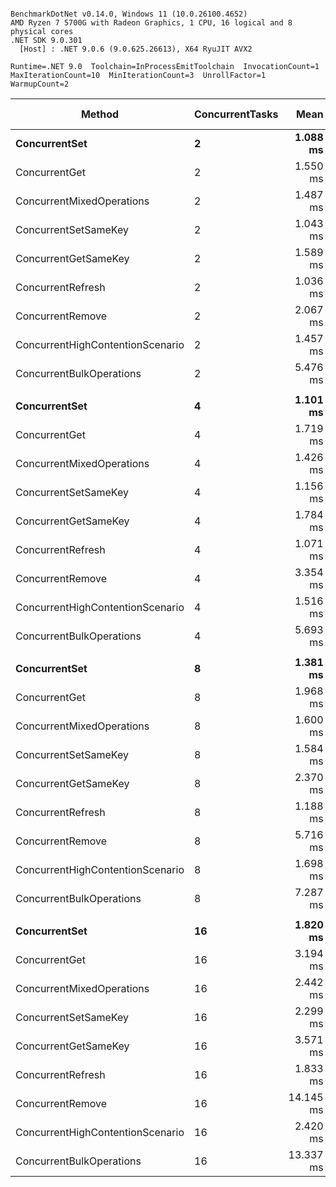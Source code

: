 ```

BenchmarkDotNet v0.14.0, Windows 11 (10.0.26100.4652)
AMD Ryzen 7 5700G with Radeon Graphics, 1 CPU, 16 logical and 8 physical cores
.NET SDK 9.0.301
  [Host] : .NET 9.0.6 (9.0.625.26613), X64 RyuJIT AVX2

Runtime=.NET 9.0  Toolchain=InProcessEmitToolchain  InvocationCount=1  
MaxIterationCount=10  MinIterationCount=3  UnrollFactor=1  
WarmupCount=2  

```
| Method                           | ConcurrentTasks | Mean      | Error     | StdDev    | Median    | Min        | Max       | P90       | P95       | Ratio | RatioSD | Rank | Baseline | Allocated | Alloc Ratio |
|--------------------------------- |---------------- |----------:|----------:|----------:|----------:|-----------:|----------:|----------:|----------:|------:|--------:|-----:|--------- |----------:|------------:|
| **ConcurrentSet**                    | **2**               |  **1.088 ms** | **0.1472 ms** | **0.0973 ms** |  **1.059 ms** |  **0.9821 ms** |  **1.299 ms** |  **1.187 ms** |  **1.243 ms** |  **1.01** |    **0.12** |    **1** | **Yes**      |     **18 KB** |        **1.00** |
| ConcurrentGet                    | 2               |  1.550 ms | 0.0929 ms | 0.0553 ms |  1.559 ms |  1.4331 ms |  1.627 ms |  1.608 ms |  1.617 ms |  1.43 |    0.12 |    2 | No       |  17.23 KB |        0.96 |
| ConcurrentMixedOperations        | 2               |  1.487 ms | 0.0688 ms | 0.0360 ms |  1.506 ms |  1.4294 ms |  1.524 ms |  1.516 ms |  1.520 ms |  1.38 |    0.11 |    2 | No       |  18.27 KB |        1.01 |
| ConcurrentSetSameKey             | 2               |  1.043 ms | 0.0847 ms | 0.0504 ms |  1.051 ms |  0.9332 ms |  1.099 ms |  1.091 ms |  1.095 ms |  0.97 |    0.09 |    1 | No       |   18.3 KB |        1.02 |
| ConcurrentGetSameKey             | 2               |  1.589 ms | 0.0900 ms | 0.0595 ms |  1.556 ms |  1.5307 ms |  1.691 ms |  1.661 ms |  1.676 ms |  1.47 |    0.13 |    2 | No       |  18.73 KB |        1.04 |
| ConcurrentRefresh                | 2               |  1.036 ms | 0.0828 ms | 0.0548 ms |  1.043 ms |  0.9597 ms |  1.102 ms |  1.094 ms |  1.098 ms |  0.96 |    0.09 |    1 | No       |  15.29 KB |        0.85 |
| ConcurrentRemove                 | 2               |  2.067 ms | 0.2086 ms | 0.1380 ms |  1.994 ms |  1.9288 ms |  2.353 ms |  2.223 ms |  2.288 ms |  1.91 |    0.19 |    3 | No       |   22.4 KB |        1.24 |
| ConcurrentHighContentionScenario | 2               |  1.457 ms | 0.0484 ms | 0.0320 ms |  1.461 ms |  1.4077 ms |  1.497 ms |  1.494 ms |  1.496 ms |  1.35 |    0.11 |    2 | No       |  19.16 KB |        1.06 |
| ConcurrentBulkOperations         | 2               |  5.476 ms | 0.1951 ms | 0.1161 ms |  5.464 ms |  5.3088 ms |  5.628 ms |  5.619 ms |  5.623 ms |  5.07 |    0.42 |    4 | No       | 115.65 KB |        6.42 |
|                                  |                 |           |           |           |           |            |           |           |           |       |         |      |          |           |             |
| **ConcurrentSet**                    | **4**               |  **1.101 ms** | **0.0595 ms** | **0.0394 ms** |  **1.099 ms** |  **1.0283 ms** |  **1.156 ms** |  **1.150 ms** |  **1.153 ms** |  **1.00** |    **0.05** |    **1** | **Yes**      |  **30.19 KB** |        **1.00** |
| ConcurrentGet                    | 4               |  1.719 ms | 0.2940 ms | 0.1945 ms |  1.605 ms |  1.5212 ms |  2.098 ms |  1.955 ms |  2.026 ms |  1.56 |    0.18 |    1 | No       |   32.2 KB |        1.07 |
| ConcurrentMixedOperations        | 4               |  1.426 ms | 0.0944 ms | 0.0562 ms |  1.427 ms |  1.3467 ms |  1.517 ms |  1.509 ms |  1.513 ms |  1.30 |    0.07 |    1 | No       |  26.13 KB |        0.87 |
| ConcurrentSetSameKey             | 4               |  1.156 ms | 0.1230 ms | 0.0814 ms |  1.179 ms |  1.0456 ms |  1.304 ms |  1.220 ms |  1.262 ms |  1.05 |    0.08 |    1 | No       |   23.9 KB |        0.79 |
| ConcurrentGetSameKey             | 4               |  1.784 ms | 0.1244 ms | 0.0823 ms |  1.787 ms |  1.6550 ms |  1.923 ms |  1.888 ms |  1.906 ms |  1.62 |    0.09 |    1 | No       |  31.92 KB |        1.06 |
| ConcurrentRefresh                | 4               |  1.071 ms | 0.0744 ms | 0.0443 ms |  1.073 ms |  0.9891 ms |  1.151 ms |  1.110 ms |  1.131 ms |  0.97 |    0.05 |    1 | No       |  30.05 KB |        1.00 |
| ConcurrentRemove                 | 4               |  3.354 ms | 0.1817 ms | 0.1202 ms |  3.381 ms |  3.1608 ms |  3.493 ms |  3.464 ms |  3.479 ms |  3.05 |    0.15 |    2 | No       |  39.46 KB |        1.31 |
| ConcurrentHighContentionScenario | 4               |  1.516 ms | 0.1641 ms | 0.1086 ms |  1.501 ms |  1.4100 ms |  1.700 ms |  1.636 ms |  1.668 ms |  1.38 |    0.11 |    1 | No       |  27.01 KB |        0.89 |
| ConcurrentBulkOperations         | 4               |  5.693 ms | 0.3069 ms | 0.1826 ms |  5.659 ms |  5.4325 ms |  5.913 ms |  5.908 ms |  5.910 ms |  5.17 |    0.24 |    3 | No       | 225.92 KB |        7.48 |
|                                  |                 |           |           |           |           |            |           |           |           |       |         |      |          |           |             |
| **ConcurrentSet**                    | **8**               |  **1.381 ms** | **0.2117 ms** | **0.1400 ms** |  **1.387 ms** |  **1.1251 ms** |  **1.600 ms** |  **1.525 ms** |  **1.563 ms** |  **1.01** |    **0.14** |    **1** | **Yes**      |  **54.23 KB** |        **1.00** |
| ConcurrentGet                    | 8               |  1.968 ms | 0.0821 ms | 0.0543 ms |  1.971 ms |  1.8474 ms |  2.035 ms |  2.023 ms |  2.029 ms |  1.44 |    0.15 |    1 | No       |  57.88 KB |        1.07 |
| ConcurrentMixedOperations        | 8               |  1.600 ms | 0.2027 ms | 0.1341 ms |  1.540 ms |  1.4575 ms |  1.843 ms |  1.745 ms |  1.794 ms |  1.17 |    0.15 |    1 | No       |   46.7 KB |        0.86 |
| ConcurrentSetSameKey             | 8               |  1.584 ms | 0.1579 ms | 0.1045 ms |  1.613 ms |  1.3737 ms |  1.716 ms |  1.665 ms |  1.691 ms |  1.16 |    0.14 |    1 | No       |  51.52 KB |        0.95 |
| ConcurrentGetSameKey             | 8               |  2.370 ms | 0.2155 ms | 0.1425 ms |  2.358 ms |  2.1183 ms |  2.635 ms |  2.498 ms |  2.566 ms |  1.73 |    0.20 |    2 | No       |  57.58 KB |        1.06 |
| ConcurrentRefresh                | 8               |  1.188 ms | 0.0594 ms | 0.0393 ms |  1.192 ms |  1.1078 ms |  1.244 ms |  1.236 ms |  1.240 ms |  0.87 |    0.09 |    1 | No       |  39.27 KB |        0.72 |
| ConcurrentRemove                 | 8               |  5.716 ms | 0.3632 ms | 0.2403 ms |  5.617 ms |  5.4403 ms |  6.087 ms |  6.066 ms |  6.076 ms |  4.18 |    0.46 |    3 | No       |  73.16 KB |        1.35 |
| ConcurrentHighContentionScenario | 8               |  1.698 ms | 0.0866 ms | 0.0515 ms |  1.709 ms |  1.6007 ms |  1.769 ms |  1.755 ms |  1.762 ms |  1.24 |    0.13 |    1 | No       |  48.57 KB |        0.90 |
| ConcurrentBulkOperations         | 8               |  7.287 ms | 0.3317 ms | 0.1974 ms |  7.314 ms |  7.0413 ms |  7.618 ms |  7.489 ms |  7.554 ms |  5.33 |    0.56 |    4 | No       | 445.24 KB |        8.21 |
|                                  |                 |           |           |           |           |            |           |           |           |       |         |      |          |           |             |
| **ConcurrentSet**                    | **16**              |  **1.820 ms** | **0.2447 ms** | **0.1619 ms** |  **1.820 ms** |  **1.6092 ms** |  **2.022 ms** |  **2.005 ms** |  **2.014 ms** |  **1.01** |    **0.12** |    **1** | **Yes**      | **102.87 KB** |        **1.00** |
| ConcurrentGet                    | 16              |  3.194 ms | 0.5791 ms | 0.3830 ms |  3.058 ms |  2.7367 ms |  3.847 ms |  3.818 ms |  3.832 ms |  1.77 |    0.25 |    3 | No       | 110.37 KB |        1.07 |
| ConcurrentMixedOperations        | 16              |  2.442 ms | 0.5178 ms | 0.2708 ms |  2.376 ms |  2.1666 ms |  2.938 ms |  2.798 ms |  2.868 ms |  1.35 |    0.18 |    2 | No       |  85.23 KB |        0.83 |
| ConcurrentSetSameKey             | 16              |  2.299 ms | 0.1805 ms | 0.0944 ms |  2.315 ms |  2.1858 ms |  2.431 ms |  2.415 ms |  2.423 ms |  1.27 |    0.12 |    2 | No       | 101.04 KB |        0.98 |
| ConcurrentGetSameKey             | 16              |  3.571 ms | 0.2068 ms | 0.1368 ms |  3.535 ms |  3.3946 ms |  3.768 ms |  3.755 ms |  3.761 ms |  1.98 |    0.18 |    3 | No       | 108.79 KB |        1.06 |
| ConcurrentRefresh                | 16              |  1.833 ms | 0.1995 ms | 0.1043 ms |  1.830 ms |  1.6669 ms |  1.965 ms |  1.946 ms |  1.956 ms |  1.01 |    0.10 |    1 | No       |  79.13 KB |        0.77 |
| ConcurrentRemove                 | 16              | 14.145 ms | 7.7104 ms | 5.0999 ms | 11.147 ms | 10.4864 ms | 26.006 ms | 18.006 ms | 22.006 ms |  7.83 |    2.78 |    4 | No       | 140.44 KB |        1.37 |
| ConcurrentHighContentionScenario | 16              |  2.420 ms | 0.2713 ms | 0.1794 ms |  2.378 ms |  2.2141 ms |  2.723 ms |  2.706 ms |  2.714 ms |  1.34 |    0.15 |    2 | No       |  92.43 KB |        0.90 |
| ConcurrentBulkOperations         | 16              | 13.337 ms | 0.5344 ms | 0.3180 ms | 13.416 ms | 12.7853 ms | 13.751 ms | 13.644 ms | 13.697 ms |  7.38 |    0.65 |    4 | No       |  885.2 KB |        8.61 |
